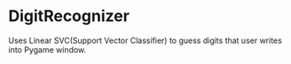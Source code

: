 # DigitRecognizer
Uses Linear SVC(Support Vector Classifier) to guess digits that user writes into Pygame window.
